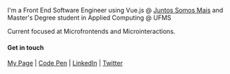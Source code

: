I'm a Front End Software Engineer using Vue.js @ <a href="https://github.com/juntossomosmais">Juntos Somos Mais</a> and 
Master's Degree student in Applied Computing @ UFMS

Current focused at Microfrontends and Microinteractions.

#### Get in touch
[My Page](schirrel.dev/)   |  [Code Pen](https://codepen.io/schirrel)   |   [LinkedIn](https://www.linkedin.com/in/alanschio/) |   [Twitter](https://www.twitter.com/schirrel)




